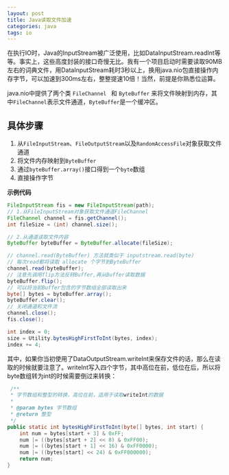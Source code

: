 ```yaml
---
layout: post
title: Java读取文件加速
categories: java
tags: io
---
```


在执行IO时，Java的InputStream被广泛使用，比如DataInputStream.readInt等等。事实上，这些高度封装的接口奇慢无比。我有一个项目启动时需要读取90MB左右的词典文件，用DataInputStream耗时3秒以上，换用java.nio包直接操作内存字节，可以加速到300ms左右，整整提速10倍！当然，前提是你熟悉位运算。

<!-- more -->

java.nio中提供了两个类 `FileChannel ` 和 `ByteBuffer` 来将文件映射到内存，其中`FileChannel`表示文件通道，`ByteBuffer`是一个缓冲区。

## 具体步骤

1. 从`FileInputStream`、`FileOutputStream`以及`RandomAccessFile`对象获取文件通道
2. 将文件内存映射到`ByteBuffer`
3. 通过`byteBuffer.array()`接口得到一个`byte`数组
4. 直接操作字节

**示例代码**

```java
FileInputStream fis = new FileInputStream(path);
// 1.从FileInputStream对象获取文件通道FileChannel
FileChannel channel = fis.getChannel();
int fileSize = (int) channel.size();

// 2.从通道读取文件内容
ByteBuffer byteBuffer = ByteBuffer.allocate(fileSize);

// channel.read(ByteBuffer) 方法就类似于 inputstream.read(byte)
// 每次read都将读取 allocate 个字节到ByteBuffer
channel.read(byteBuffer);
// 注意先调用flip方法反转Buffer,再从Buffer读取数据
byteBuffer.flip();
// 可以将当前Buffer包含的字节数组全部读取出来
byte[] bytes = byteBuffer.array();
byteBuffer.clear();
// 关闭通道和文件流
channel.close();
fis.close();

int index = 0;
size = Utility.bytesHighFirstToInt(bytes, index);
index += 4;
```

其中，如果你当初使用了DataOutputStream.writeInt来保存文件的话，那么在读取的时候就要注意了。writeInt写入四个字节，其中高位在前，低位在后，所以将byte数组转为int的时候需要倒过来转换：

```java
 /**
 * 字节数组和整型的转换，高位在前，适用于读取writeInt的数据
 *
 * @param bytes 字节数组
 * @return 整型
 */
public static int bytesHighFirstToInt(byte[] bytes, int start) {
    int num = bytes[start + 3] & 0xFF;
    num |= ((bytes[start + 2] << 8) & 0xFF00);
    num |= ((bytes[start + 1] << 16) & 0xFF0000);
    num |= ((bytes[start] << 24) & 0xFF000000);
    return num;
}
```